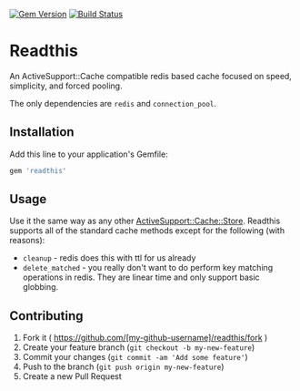 [![Gem Version](https://badge.fury.io/rb/readthis.svg)](http://badge.fury.io/rb/readthis)
[![Build Status](https://travis-ci.org/sorentwo/readthis.svg?branch=master)](https://travis-ci.org/sorentwo/readthis)

# Readthis

An ActiveSupport::Cache compatible redis based cache focused on speed,
simplicity, and forced pooling.

The only dependencies are `redis` and `connection_pool`.

## Installation

Add this line to your application's Gemfile:

```ruby
gem 'readthis'
```

## Usage

Use it the same way as any other [ActiveSupport::Cache::Store][store]. Readthis
supports all of the standard cache methods except for the following (with
reasons):

* `cleanup` - redis does this with ttl for us already
* `delete_matched` - you really don't want to do perform key matching operations
  in redis. They are linear time and only support basic globbing.

## Contributing

1. Fork it ( https://github.com/[my-github-username]/readthis/fork )
2. Create your feature branch (`git checkout -b my-new-feature`)
3. Commit your changes (`git commit -am 'Add some feature'`)
4. Push to the branch (`git push origin my-new-feature`)
5. Create a new Pull Request

[store]: http://api.rubyonrails.org/classes/ActiveSupport/Cache/Store.html
